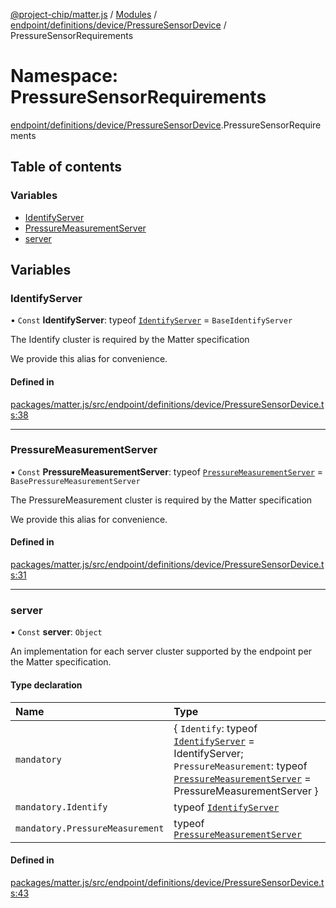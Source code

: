 [@project-chip/matter.js](../README.md) / [Modules](../modules.md) / [endpoint/definitions/device/PressureSensorDevice](endpoint_definitions_device_PressureSensorDevice.md) / PressureSensorRequirements

# Namespace: PressureSensorRequirements

[endpoint/definitions/device/PressureSensorDevice](endpoint_definitions_device_PressureSensorDevice.md).PressureSensorRequirements

## Table of contents

### Variables

- [IdentifyServer](endpoint_definitions_device_PressureSensorDevice.PressureSensorRequirements.md#identifyserver)
- [PressureMeasurementServer](endpoint_definitions_device_PressureSensorDevice.PressureSensorRequirements.md#pressuremeasurementserver)
- [server](endpoint_definitions_device_PressureSensorDevice.PressureSensorRequirements.md#server)

## Variables

### IdentifyServer

• `Const` **IdentifyServer**: typeof [`IdentifyServer`](behavior_definitions_identify_export.IdentifyServer.md) = `BaseIdentifyServer`

The Identify cluster is required by the Matter specification

We provide this alias for convenience.

#### Defined in

[packages/matter.js/src/endpoint/definitions/device/PressureSensorDevice.ts:38](https://github.com/project-chip/matter.js/blob/3adaded6/packages/matter.js/src/endpoint/definitions/device/PressureSensorDevice.ts#L38)

___

### PressureMeasurementServer

• `Const` **PressureMeasurementServer**: typeof [`PressureMeasurementServer`](../classes/behavior_definitions_pressure_measurement_export.PressureMeasurementServer.md) = `BasePressureMeasurementServer`

The PressureMeasurement cluster is required by the Matter specification

We provide this alias for convenience.

#### Defined in

[packages/matter.js/src/endpoint/definitions/device/PressureSensorDevice.ts:31](https://github.com/project-chip/matter.js/blob/3adaded6/packages/matter.js/src/endpoint/definitions/device/PressureSensorDevice.ts#L31)

___

### server

• `Const` **server**: `Object`

An implementation for each server cluster supported by the endpoint per the Matter specification.

#### Type declaration

| Name | Type |
| :------ | :------ |
| `mandatory` | \{ `Identify`: typeof [`IdentifyServer`](behavior_definitions_identify_export.IdentifyServer.md) = IdentifyServer; `PressureMeasurement`: typeof [`PressureMeasurementServer`](../classes/behavior_definitions_pressure_measurement_export.PressureMeasurementServer.md) = PressureMeasurementServer } |
| `mandatory.Identify` | typeof [`IdentifyServer`](behavior_definitions_identify_export.IdentifyServer.md) |
| `mandatory.PressureMeasurement` | typeof [`PressureMeasurementServer`](../classes/behavior_definitions_pressure_measurement_export.PressureMeasurementServer.md) |

#### Defined in

[packages/matter.js/src/endpoint/definitions/device/PressureSensorDevice.ts:43](https://github.com/project-chip/matter.js/blob/3adaded6/packages/matter.js/src/endpoint/definitions/device/PressureSensorDevice.ts#L43)
